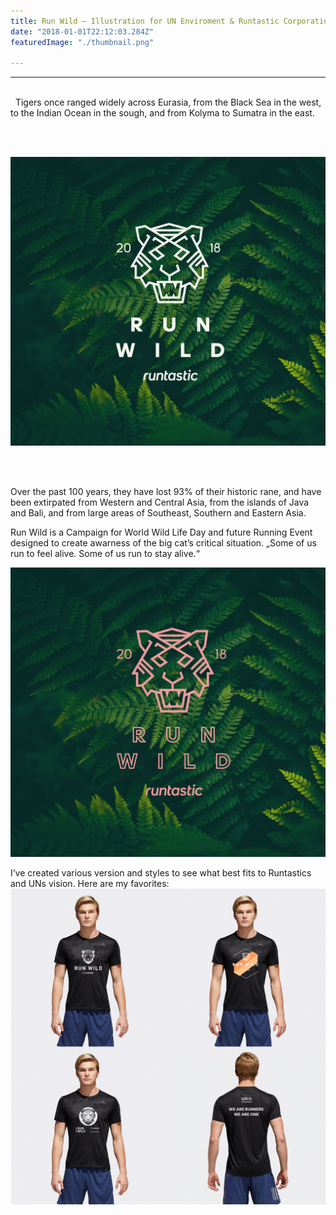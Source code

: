 ```yaml
---
title: Run Wild – Illustration for UN Enviroment & Runtastic Corporation
date: "2018-01-01T22:12:03.284Z"
featuredImage: "./thumbnail.png"

---
```

***
&nbsp;  
&nbsp;
Tigers once ranged widely across Eurasia, from the Black Sea in the west, to the Indian Ocean in the sough, and from Kolyma to Sumatra in the east.

&nbsp;  
&nbsp;

![](./tigerWild_img.jpg)

&nbsp;  
&nbsp;


Over the past 100 years, they have lost 93% of their historic rane, and have been extirpated from Western and Central Asia, from the islands of Java and Bali, and from large areas of Southeast, Southern and Eastern Asia.

Run Wild is a Campaign for World Wild Life Day and future Running Event designed to create awarness of the big cat’s critical situation. „Some of us run to feel alive. Some of us run to stay alive.“


![](./tiger_draft.jpg)


 I’ve created various version and styles to see what best fits to Runtastics and UNs vision. Here are my favorites:  
 ![Shirts](./RunWildShirt.jpg)
